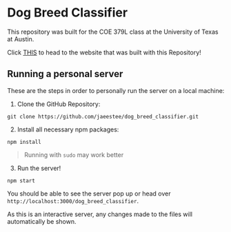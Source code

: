 # Dog Breed Classifier
This repository was built for the COE 379L class at the University of Texas at Austin.

Click [THIS](https://jaeestee.github.io/dog_breed_classifier/#/) to head to the website that was built with this Repository!

## Running a personal server
These are the steps in order to personally run the server on a local machine:

1. Clone the GitHub Repository:
```
git clone https://github.com/jaeestee/dog_breed_classifier.git
```

2. Install all necessary npm packages:
```
npm install
```
> Running with ``sudo`` may work better

3. Run the server!
```
npm start
```

You should be able to see the server pop up or head over ``http://localhost:3000/dog_breed_classifier``.

As this is an interactive server, any changes made to the files will automatically be shown.
